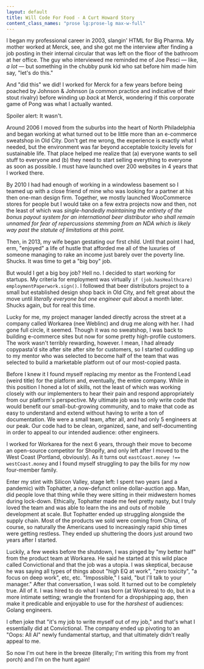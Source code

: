```yaml
---
layout: default
title: Will Code For Food - A Curt Howard Story
content_class_names: "prose lg:prose-lg max-w-full"
---
```


I began my professional career in 2003, slangin' HTML for Big Pharma. My mother worked at Merck, see, and she got me the interview after finding a job posting in their internal circular that was left on the floor of the bathroom at her office. The guy who interviewed me reminded me of Joe Pesci &mdash; like, <em>a lot</em> &mdash; but something in the chubby punk kid who sat before him made him say, "let's do this."

And "did this" we did! I worked for Merck for a few years before being poached by Johnson &amp; Johnson (a common practice and indicative of their stout rivalry) before winding up <em>back</em> at Merck, wondering if this corporate game of Pong was what I actually wanted.

Spoiler alert: It wasn't.

Around 2006 I moved from the suburbs into the heart of North Philadelphia and began working at what turned out to be little more than an e-commerce sweatshop in Old City. Don't get me wrong, the experience is exactly what I needed, but the environment was far beyond acceptable toxicity levels for sustainable life. That place helped me realize that (a) everyone wants to sell stuff to everyone and (b) they need to start selling everything to everyone as soon as possible. I must have launched over 200 websites in 4 years that I worked there.

By 2010 I had had enough of working in a windowless basement so I teamed up with a close friend of mine who was looking for a partner at his then one-man design firm. Together, we mostly launched WooCommerce stores for people but I would take on a few extra projects now and then, not the least of which was <em>single-handedly maintaining the entirety of the bonus payout system for an international beer distributor who shall remain unnamed for fear of repercussions stemming from an NDA which is likely way past the statute of limitations at this point.</em>

Then, in 2013, my wife began gestating our first child. Until that point I had, erm, "enjoyed" a life of hustle that afforded me all of the luxuries of someone managing to rake an income just barely over the poverty line. Shucks. It was time to get a "big boy" job.

But would I get a big boy job? Hell no. I decided to start working for startups. My criteria for employment was virtually `if (job.hasHealthcare) employmentPaperwork.sign()`. I followed that beer distributors project to a small but established design shop back in Old City, and felt great about the move until <em>literally everyone but one engineer quit</em> about a month later. Shucks again, but for real this time.

Lucky for me, my project manager landed directly across the street at a company called Workarea (nee Weblinc) and drug me along with her. I had gone full circle, it seemed. Though it was no sweatshop, I was back to building e-commerce sites but now for some pretty high-profile customers. The work wasn't terribly rewarding, however. I mean, I had already copypasta'd site after site after site for customers, so I started cuddling up to my mentor who was selected to become half of the team that was selected to build a marketable platform out of our most-copied pasta.

Before I knew it I found myself replacing my mentor as the Frontend Lead (weird title) for the platform and, eventually, the entire company. While in this position I honed a lot of skills, not the least of which was working closely with our implementers to hear their pain and respond appropriately from our platform's perspective. My ultimate job was to only write code that would benefit our small-but-growing community, and to make that code as easy to understand and extend without having to write a ton of documentation. We were a small team, after all, and had only 5 engineers at our peak. Our code had to be clean, organized, sane, and self-documenting in order to appeal to our intended audience: other engineers.

I worked for Workarea for the next 6 years, through their move to become an open-source competitor for Shopify, and only left after I moved to the West Coast (Portland, obviously). As it turns out `eastCoast.money !== westCoast.money` and I found myself struggling to pay the bills for my now four-member family.

Enter my stint with Silicon Valley, stage left: I spent two years (and a pandemic) with Tophatter, a now-defunct online dollar-auction app. Man, did people love that thing while they were sitting in their midwestern homes during lock-down. Ethically, Tophatter made me feel pretty nasty, but I truly loved the team and was able to learn the ins and outs of mobile development at scale. But Tophatter ended up struggling alongside the supply chain. Most of the products we sold were coming from China, of course, so naturally the Americans used to increasingly rapid ship times were getting restless. They ended up shuttering the doors just around two years after I started.

Luckily, a few weeks before the shutdown, I was pinged by "my better half" from the product team at Workarea. He said he started at this wild place called Convictional and that the job was a utopia. I was skeptical, because he was saying all types of things about "high EQ at work", "zero toxicity", "a focus on deep work", etc, etc. "Impossible," I said, "but I'll talk to your manager." After that conversation, I was sold. It turned out to be completely true. All of it. I was hired to do what I was born (at Workarea) to do, but in a more intimate setting; wrangle the frontend for a dropshipping app, then make it predicable and enjoyable to use for the <em>harshest</em> of audiences: Golang engineers.

I often joke that "it's my job to write myself out of my job," and that's what I essentially did at Convictional. The company ended up pivoting to an "Oops: All AI" newly fundamental startup, and that ultimately didn't really appeal to me.

So now I'm out here in the breeze (literally; I'm writing this from my front porch) and I'm on the hunt again!
